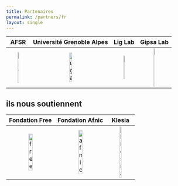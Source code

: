 ```yaml
---
title: Partenaires
permalink: /partners/fr
layout: single
---
```

AFSR | Université Grenoble Alpes | Lig Lab | Gipsa Lab 
:-------------------------:|:-------------------------:|:-------------------------:|:-------------------------:
<a href="https://afsr.fr/"><img src="../assets/images/afsrlogo.png" alt="asfr" width="20%"></a> | <a href="https://www.univ-grenoble-alpes.fr/"><img src="../assets/images/UGA.png" alt="uga" width="20%"></a> | <a href="https://www.liglab.fr/"><img src="../assets/images/lig.png" alt="lig" width="20%"></a> | <a href="http://www.gipsa-lab.fr/"><img src="../assets/images/Gipsa_Lab.png" alt="gipsa" width="20%"></a>

## ils nous soutiennent

 Fondation Free |  Fondation Afnic |  Klesia
:-------------------------:|:-------------------------:|:-------------------------:
<a href="https://www.fondation-free.fr/"><img src="../assets/images/free.jpg" alt="free" width="30%"></a> | <a href="https://www.fondation-afnic.fr/"><img src="../assets/images/afnic.jpg" alt="afnic" width="30%"></a> | <a href="https://www.klesia.fr/"><img src="../assets/images/klesia.jpg" alt="klesia" width="30%"></a>
